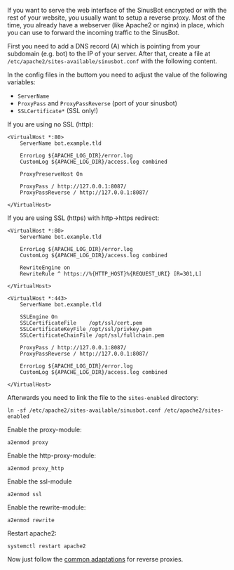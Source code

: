 If you want to serve the web interface of the SinusBot encrypted or with the rest of your website, you usually want to setup a reverse proxy. Most of the time, you already have a webserver (like Apache2 or nginx) in place, which you can use to forward the incoming traffic to the SinusBot.

First you need to add a DNS record (A) which is pointing from your subdomain (e.g. bot) to the IP of your server. After that, create a file at `/etc/apache2/sites-available/sinusbot.conf` with the following content.

In the config files in the buttom you need to adjust the value of the following variables:

- `ServerName`
- `ProxyPass` and `ProxyPassReverse` (port of your sinusbot)
- `SSLCertificate*` (SSL only!)

If you are using no SSL (http):
```
<VirtualHost *:80>
    ServerName bot.example.tld
    
    ErrorLog ${APACHE_LOG_DIR}/error.log
    CustomLog ${APACHE_LOG_DIR}/access.log combined

    ProxyPreserveHost On

    ProxyPass / http://127.0.0.1:8087/
    ProxyPassReverse / http://127.0.0.1:8087/

</VirtualHost>
```
If you are using SSL (https) with http->https redirect:
```
<VirtualHost *:80>
    ServerName bot.example.tld
    
    ErrorLog ${APACHE_LOG_DIR}/error.log
    CustomLog ${APACHE_LOG_DIR}/access.log combined

    RewriteEngine on
    RewriteRule ^ https://%{HTTP_HOST}%{REQUEST_URI} [R=301,L]

</VirtualHost>

<VirtualHost *:443>
    ServerName bot.example.tld
    
    SSLEngine On
    SSLCertificateFile    /opt/ssl/cert.pem
    SSLCertificateKeyFile /opt/ssl/privkey.pem
    SSLCertificateChainFile /opt/ssl/fullchain.pem
    
    ProxyPass / http://127.0.0.1:8087/
    ProxyPassReverse / http://127.0.0.1:8087/
    
    ErrorLog ${APACHE_LOG_DIR}/error.log
    CustomLog ${APACHE_LOG_DIR}/access.log combined

</VirtualHost>

```
Afterwards you need to link the file to the `sites-enabled` directory:

`ln -sf /etc/apache2/sites-available/sinusbot.conf /etc/apache2/sites-enabled`

Enable the proxy-module:

`a2enmod proxy`

Enable the http-proxy-module:

`a2enmod proxy_http`

Enable the ssl-module

`a2enmod ssl`

Enable the rewrite-module:

`a2enmod rewrite`

Restart apache2:

`systemctl restart apache2`

Now just follow the [common adaptations](common-adaptations.md) for reverse proxies.
